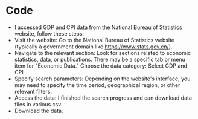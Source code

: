 # Code
- I accessed GDP and CPI data from the National Bureau of Statistics website, follow these steps:
- Visit the website: Go to the National Bureau of Statistics website (typically a government domain like https://www.stats.gov.cn/).
- Navigate to the relevant section: Look for sections related to economic statistics, data, or publications. There may be a specific tab or menu item for "Economic Data."
Choose the data category: Select GDP and CPI
- Specify search parameters: Depending on the website's interface, you may need to specify the time period, geographical region, or other relevant filters.
- Access the data: I finished the search progress and can download data files in various csv.
- Download the data.